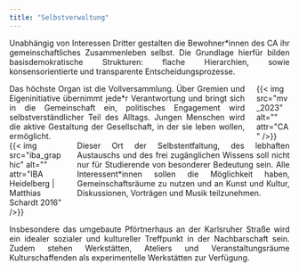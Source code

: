 ```yaml
---
title: "Selbstverwaltung"
---
```


<p style="text-align: justify">
Unabhängig von Interessen Dritter gestalten die Bewohner*innen des CA ihr gemeinschaftliches Zusammenleben selbst.
Die Grundlage hierfür bilden basisdemokratische Strukturen: flache Hierarchien, sowie konsensorientierte und transparente Entscheidungsprozesse.
</p>

<div class="columns">
    <div class="column" style="text-align: justify">
    Das höchste Organ ist die Vollversammlung. Über Gremien und Eigeninitiative übernimmt jede*r Verantwortung und bringt sich in die Gemeinschaft ein, politisches Engagement wird selbstverständlicher Teil des Alltags. Jungen Menschen wird die aktive Gestaltung der Gesellschaft, in der sie leben wollen, ermöglicht.
    </div>
    <div class="column">
        {{< img src="mv_2023" alt="" attr="CA" />}}
    </div>
</div>

<div class="columns">
    <div class="column">
    {{< img src="iba_graphic" alt="" attr="IBA Heidelberg | Matthias Schardt 2016" />}}
    </div>
    <div class="column" style="text-align: justify">
    Dieser Ort der Selbstentfaltung, des lebhaften Austauschs und des frei
    zugänglichen Wissens soll nicht nur für Studierende von besonderer Bedeutung
    sein. Alle Interessent*innen sollen die Möglichkeit haben, Gemeinschaftsräume zu nutzen und an Kunst und Kultur, Diskussionen, Vorträgen und Musik teilzunehmen.
    </div>
</div>

<p style="text-align: justify">
Insbesondere das umgebaute Pförtnerhaus an der Karlsruher Straße wird ein idealer sozialer und kultureller Treffpunkt in der Nachbarschaft sein.
Zudem stehen Werkstätten, Ateliers und Veranstaltungsräume Kulturschaffenden als experimentelle Werkstätten zur Verfügung.
</p>
